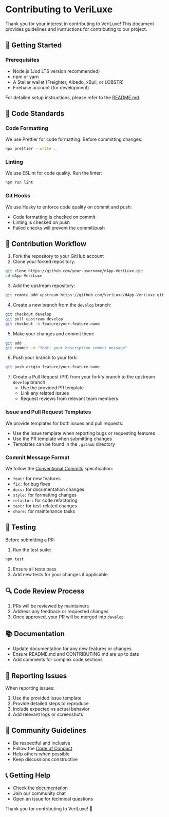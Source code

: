 # Contributing to VeriLuxe

Thank you for your interest in contributing to VeriLuxe! This document provides guidelines and instructions for contributing to our project.

## 🚀 Getting Started

### Prerequisites

- Node.js (Jod LTS version recommended)
- npm or yarn
- A Stellar wallet (Freighter, Albedo, xBull, or LOBSTR)
- Firebase account (for development)

For detailed setup instructions, please refer to the [README.md](README.md).

## 📝 Code Standards

### Code Formatting

We use Prettier for code formatting. Before committing changes:

```bash
npx prettier --write .
```

### Linting

We use ESLint for code quality. Run the linter:

```bash
npm run lint
```

### Git Hooks

We use Husky to enforce code quality on commit and push:

- Code formatting is checked on commit
- Linting is checked on push
- Failed checks will prevent the commit/push

## 🔄 Contribution Workflow

1. Fork the repository to your GitHub account
2. Clone your forked repository:

```bash
git clone https://github.com/your-username/dApp-VeriLuxe.git
cd dApp-VeriLuxe
```

3. Add the upstream repository:

```bash
git remote add upstream https://github.com/VeriLuxe/dApp-VeriLuxe.git
```

4. Create a new branch from the `develop` branch:

```bash
git checkout develop
git pull upstream develop
git checkout -b feature/your-feature-name
```

5. Make your changes and commit them:

```bash
git add .
git commit -m "feat: your descriptive commit message"
```

6. Push your branch to your fork:

```bash
git push origin feature/your-feature-name
```

7. Create a Pull Request (PR) from your fork's branch to the upstream `develop` branch
   - Use the provided PR template
   - Link any related issues
   - Request reviews from relevant team members

### Issue and Pull Request Templates

We provide templates for both issues and pull requests:

- Use the issue template when reporting bugs or requesting features
- Use the PR template when submitting changes
- Templates can be found in the `.github` directory

### Commit Message Format

We follow the [Conventional Commits](https://www.conventionalcommits.org/) specification:

- `feat:` for new features
- `fix:` for bug fixes
- `docs:` for documentation changes
- `style:` for formatting changes
- `refactor:` for code refactoring
- `test:` for test-related changes
- `chore:` for maintenance tasks

## 🧪 Testing

Before submitting a PR:

1. Run the test suite:

```bash
npm test
```

2. Ensure all tests pass
3. Add new tests for your changes if applicable

## 🔍 Code Review Process

1. PRs will be reviewed by maintainers
2. Address any feedback or requested changes
3. Once approved, your PR will be merged into `develop`

## 📚 Documentation

- Update documentation for any new features or changes
- Ensure README.md and CONTRIBUTING.md are up to date
- Add comments for complex code sections

## 🐛 Reporting Issues

When reporting issues:

1. Use the provided issue template
2. Provide detailed steps to reproduce
3. Include expected vs actual behavior
4. Add relevant logs or screenshots

## 🤝 Community Guidelines

- Be respectful and inclusive
- Follow the [Code of Conduct](CODE_OF_CONDUCT.md)
- Help others when possible
- Keep discussions constructive

## 📞 Getting Help

- Check the [documentation](README.md)
- Join our community chat
- Open an issue for technical questions

Thank you for contributing to VeriLuxe! 🚀
